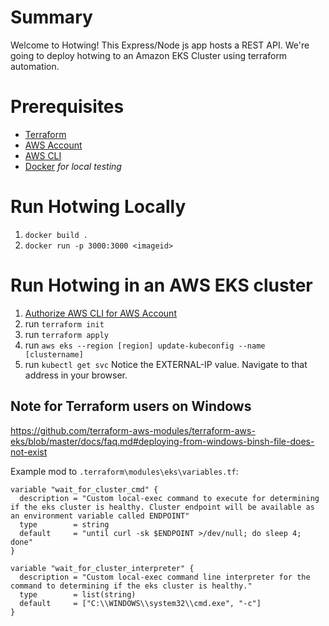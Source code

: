 # Summary
Welcome to Hotwing! This Express/Node js app hosts a REST API. We're going to deploy hotwing to an Amazon EKS Cluster using terraform automation. 

# Prerequisites
* [Terraform](https://www.terraform.io/downloads.html)
* [AWS Account](https://portal.aws.amazon.com/gp/aws/developer/registration/index.html?nc2=h_ct&src=header_signup)
* [AWS CLI](https://aws.amazon.com/cli/)
* [Docker](https://www.docker.com/products/docker-desktop) _for local testing_


# Run Hotwing Locally
1. `docker build .`
1. `docker run -p 3000:3000 <imageid>`

# Run Hotwing in an AWS EKS cluster
1. [Authorize AWS CLI for AWS Account](https://docs.aws.amazon.com/cli/latest/userguide/cli-configure-quickstart.html)
1. run `terraform init`
1. run `terraform apply`
1. run  `aws eks --region [region] update-kubeconfig --name [clustername]`
1. run `kubectl get svc` Notice the EXTERNAL-IP value.  Navigate to that address in your browser.

## Note for Terraform users on Windows
https://github.com/terraform-aws-modules/terraform-aws-eks/blob/master/docs/faq.md#deploying-from-windows-binsh-file-does-not-exist

Example mod to `.terraform\modules\eks\variables.tf`:
```
variable "wait_for_cluster_cmd" {
  description = "Custom local-exec command to execute for determining if the eks cluster is healthy. Cluster endpoint will be available as an environment variable called ENDPOINT"
  type        = string
  default     = "until curl -sk $ENDPOINT >/dev/null; do sleep 4; done"
}

variable "wait_for_cluster_interpreter" {
  description = "Custom local-exec command line interpreter for the command to determining if the eks cluster is healthy."
  type        = list(string)
  default     = ["C:\\WINDOWS\\system32\\cmd.exe", "-c"]
}
```
